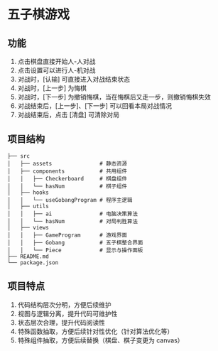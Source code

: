 # 五子棋游戏


## 功能
1. 点击棋盘直接开始人-人对战
2. 点击设置可以进行人-机对战
3. 对战时，[认输] 可直接进入对战结束状态
3. 对战时，[上一步] 为悔棋
4. 对战时，[下一步] 为撤销悔棋，当在悔棋后又走一步，则撤销悔棋失效
5. 对战结束后，[上一步]、[下一步] 可以回看本局对战情况
6. 对战结束后，点击 [清盘] 可清除对局


## 项目结构

```
├── src
│   ├── assets               # 静态资源
│   ├── components           # 共用组件
│   │   ├── Checkerboard     # 棋盘组件 
│   │   └── hasNum           # 棋子组件
│   ├── hooks
│   │   └── useGobangProgram # 程序主逻辑
│   ├── utils   
│   │   ├── ai               # 电脑决策算法 
│   │   └── hasNum           # 对局判胜算法
│   ├── views
│   │   ├── GameProgram      # 游戏界面 
│   │   ├── Gobang           # 五子棋整合界面 
│   │   └── Piece            # 显示与操作面板
├── README.md
└── package.json
```


## 项目特点

1. 代码结构层次分明，方便后续维护
2. 视图与逻辑分离，提升代码可维护性
3. 状态层次合理，提升代码阅读性
4. 特殊函数抽取，方便后续针对性优化（针对算法优化等）
5. 特殊组件抽取，方便后续替换（棋盘、棋子变更为 canvas）